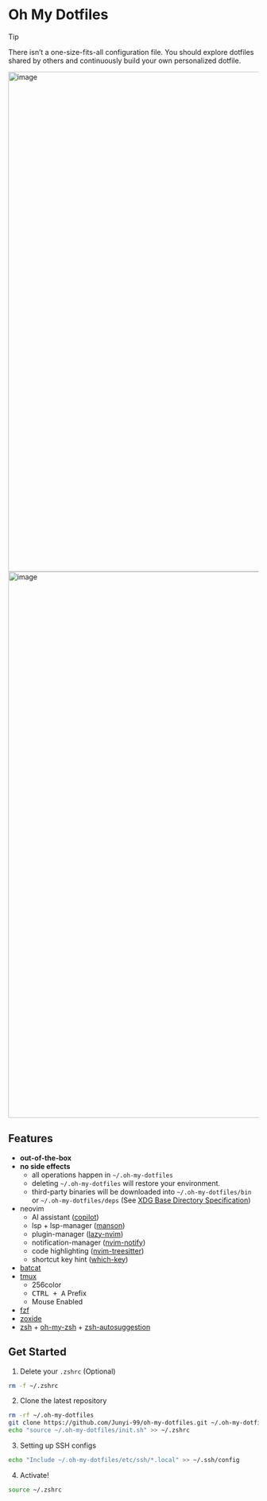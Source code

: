 # Oh My Dotfiles

> [!TIP]
> There isn’t a one-size-fits-all configuration file. You should explore dotfiles shared by others and continuously build your own personalized dotfile.

<img width="1005" alt="image" src="https://github.com/user-attachments/assets/36147a29-6c22-40e1-85b4-875cfa773b63">

<img width="1098" alt="image" src="https://github.com/user-attachments/assets/30b98735-9bf8-475d-acff-6f7716a3c16f">

## Features
- **out-of-the-box**
- **no side effects**
  - all operations happen in `~/.oh-my-dotfiles`
  - deleting `~/.oh-my-dotfiles` will restore your environment.
  - third-party binaries will be downloaded into `~/.oh-my-dotfiles/bin` or `~/.oh-my-dotfiles/deps` (See [XDG Base Directory Specification](https://specifications.freedesktop.org/basedir-spec/latest/index.html))
- neovim
  - AI assistant ([copilot](https://github.com/github/copilot.vim))
  - lsp + lsp-manager ([manson](https://github.com/williamboman/mason.nvim))
  - plugin-manager ([lazy-nvim](https://github.com/folke/lazy.nvim))
  - notification-manager ([nvim-notify](https://github.com/rcarriga/nvim-notify))
  - code highlighting ([nvim-treesitter](https://github.com/nvim-treesitter/nvim-treesitter))
  - shortcut key hint ([which-key](https://github.com/folke/which-key.nvim))
- [batcat](https://github.com/sharkdp/bat)
- [tmux](https://github.com/tmux/tmux)
  - 256color
  - <kbd>CTRL + A</kbd> Prefix
  - Mouse Enabled
- [fzf](https://github.com/junegunn/fzf)
- [zoxide](https://github.com/ajeetdsouza/zoxide)
- [zsh](https://www.zsh.org/) + [oh-my-zsh](https://github.com/ohmyzsh/ohmyzsh) + [zsh-autosuggestion](https://github.com/zsh-users/zsh-autosuggestions)

## Get Started

1. Delete your `.zshrc` (Optional)
```sh
rm -f ~/.zshrc
```

2. Clone the latest repository
```sh
rm -rf ~/.oh-my-dotfiles
git clone https://github.com/Junyi-99/oh-my-dotfiles.git ~/.oh-my-dotfiles
echo "source ~/.oh-my-dotfiles/init.sh" >> ~/.zshrc
```

3. Setting up SSH configs
```sh
echo "Include ~/.oh-my-dotfiles/etc/ssh/*.local" >> ~/.ssh/config
```

4. Activate!
```sh
source ~/.zshrc
```
